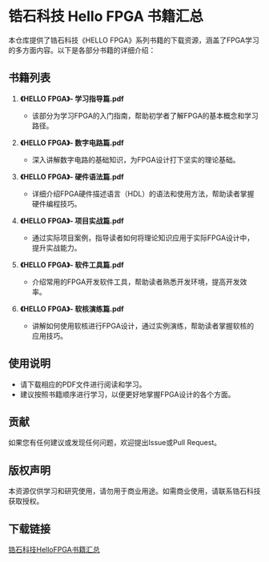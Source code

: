 # 锆石科技 Hello FPGA 书籍汇总

本仓库提供了锆石科技《HELLO FPGA》系列书籍的下载资源，涵盖了FPGA学习的多方面内容。以下是各部分书籍的详细介绍：

## 书籍列表

1. **《HELLO FPGA》- 学习指导篇.pdf**
   - 该部分为学习FPGA的入门指南，帮助初学者了解FPGA的基本概念和学习路径。

2. **《HELLO FPGA》- 数字电路篇.pdf**
   - 深入讲解数字电路的基础知识，为FPGA设计打下坚实的理论基础。

3. **《HELLO FPGA》- 硬件语法篇.pdf**
   - 详细介绍FPGA硬件描述语言（HDL）的语法和使用方法，帮助读者掌握硬件编程技巧。

4. **《HELLO FPGA》- 项目实战篇.pdf**
   - 通过实际项目案例，指导读者如何将理论知识应用于实际FPGA设计中，提升实战能力。

5. **《HELLO FPGA》- 软件工具篇.pdf**
   - 介绍常用的FPGA开发软件工具，帮助读者熟悉开发环境，提高开发效率。

6. **《HELLO FPGA》- 软核演练篇.pdf**
   - 讲解如何使用软核进行FPGA设计，通过实例演练，帮助读者掌握软核的应用技巧。

## 使用说明

- 请下载相应的PDF文件进行阅读和学习。
- 建议按照书籍顺序进行学习，以便更好地掌握FPGA设计的各个方面。

## 贡献

如果您有任何建议或发现任何问题，欢迎提出Issue或Pull Request。

## 版权声明

本资源仅供学习和研究使用，请勿用于商业用途。如需商业使用，请联系锆石科技获取授权。

## 下载链接

[锆石科技HelloFPGA书籍汇总](https://pan.quark.cn/s/86b2dda0c79a)